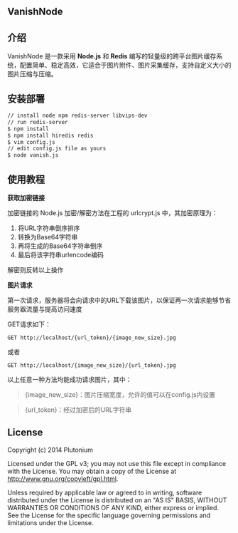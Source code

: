 VanishNode
----------
## 介绍
VanishNode 是一款采用 **Node.js** 和 **Redis** 编写的轻量级的跨平台图片缓存系统，配置简单、稳定高效，它适合于图片附件、图片采集缓存，支持自定义大小的图片压缩与压缩。

## 安装部署 ##

```bash
// install node npm redis-server libvips-dev
// run redis-server
$ npm install
$ npm install hiredis redis
$ vim config.js
// edit config.js file as yours
$ node vanish.js
```

## 使用教程

**获取加密链接**

加密链接的 Node.js 加密/解密方法在工程的 urlcrypt.js 中，其加密原理为：

 1. 将URL字符串倒序排序
 2. 转换为Base64字符串
 3. 再将生成的Base64字符串倒序
 4. 最后将该字符串urlencode编码

解密则反转以上操作

**图片请求**

第一次请求，服务器将会向请求中的URL下载该图片，以保证再一次请求能够节省服务器流量与提高访问速度

GET请求如下：

    GET http://localhost/{url_token}/{image_new_size}.jpg
或者

    GET http://localhost/{image_new_size}/{url_token}.jpg
以上任意一种方法均能成功请求图片，其中：

> {image_new_size}：图片压缩宽度，允许的值可以在config.js内设置

> {url_token}：经过加密后的URL字符串

## License

Copyright (c) 2014 Plutonium

Licensed under the GPL v3; you may not use this file except in compliance with the License. You may obtain a copy of the License at http://www.gnu.org/copyleft/gpl.html.

Unless required by applicable law or agreed to in writing, software distributed under the License is distributed on an "AS IS" BASIS, WITHOUT WARRANTIES OR CONDITIONS OF ANY KIND, either express or implied. See the License for the specific language governing permissions and limitations under the License.